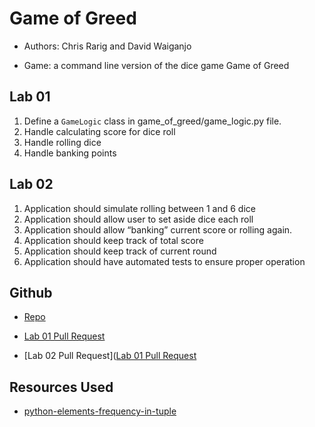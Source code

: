 # Game of Greed

- Authors: Chris Rarig and David Waiganjo

- Game: a command line version of the dice game Game of Greed

## Lab 01

1. Define a `GameLogic` class in game_of_greed/game_logic.py file.
2. Handle calculating score for dice roll
3. Handle rolling dice
4. Handle banking points

## Lab 02

1. Application should simulate rolling between 1 and 6 dice
2. Application should allow user to set aside dice each roll
3. Application should allow “banking” current score or rolling again.
4. Application should keep track of total score
5. Application should keep track of current round
6. Application should have automated tests to ensure proper operation

## Github

- [Repo](https://github.com/Daviey52/game-of-greed)
- [Lab 01 Pull Request](https://github.com/Daviey52/game-of-greed/pull/2)

- [Lab 02 Pull Request]([Lab 01 Pull Request](https://github.com/Daviey52/game-of-greed/pull/6)

## Resources Used

- [python-elements-frequency-in-tuple](https://www.geeksforgeeks.org/python-elements-frequency-in-tuple/)
